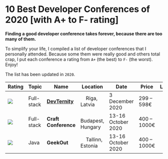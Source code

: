 # 10 Best Developer Conferences of 2020 [with A+ to F- rating]

**Finding a good developer conference takes forever, because there are too many of them.** 

To simplify your life, I compiled a list of developer conferences that I personally attended. Because some them were really good and others total crap, I put each conference a rating from `A+` (the best) to `F-` (the worst). Enjoy!

The list has been updated in `2020`.


| Rating | Topic | Name        | Location        | Date            | Price      | Link |
| ------- | --- | ----------- | --------------- | --------------- | ---------- | ----- | 
| ![](https://img.shields.io/badge/A-success)       |  Full-stack | **[DevTernity](https://devternity.com)** | <img src="https://cdnjs.cloudflare.com/ajax/libs/flag-icon-css/3.1.0/flags/1x1/lv.svg" width="13px"/> Riga, Latvia | 3 December 2020 | 299 – 598€ | <a href="https://devternity.com"><img src="https://img.icons8.com/metro/50/000000/external-link.png" width="13px"/></a> | 
| ![](https://img.shields.io/badge/A-success)      |  Full-stack | **Craft Conference** | <img src="https://cdnjs.cloudflare.com/ajax/libs/flag-icon-css/3.1.0/flags/1x1/hu.svg" width="13px"/> Budapest, Hungary | 13-16 October 2020 | 400 – 1000€ | <a href="https://devternity.com"><img src="https://img.icons8.com/metro/50/000000/external-link.png" width="13px"/></a> |
| ![](https://img.shields.io/badge/B-green)      | Java | **GeekOut** | <img src="https://cdnjs.cloudflare.com/ajax/libs/flag-icon-css/3.1.0/flags/1x1/ee.svg" width="13px"/> Tallinn, Estonia | 13-16 October 2020 | 400 – 1000€ | <a href="https://devternity.com"><img src="https://img.icons8.com/metro/50/000000/external-link.png" width="13px"/></a> |

